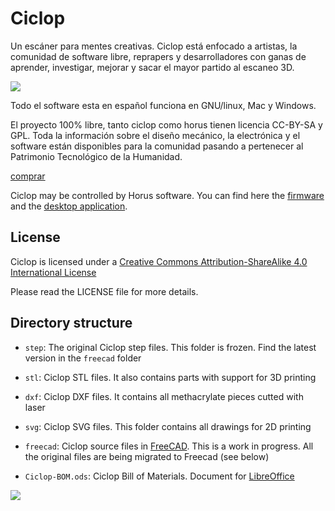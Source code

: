 # Ciclop

Un escáner para mentes creativas. Ciclop está enfocado a artistas, la comunidad de software libre, reprapers y desarrolladores con ganas de aprender, investigar, mejorar y sacar el mayor partido al escaneo 3D.

![][ciclop]

Todo el software esta en español funciona en GNU/linux, Mac y Windows.

El proyecto 100% libre, tanto ciclop como horus tienen licencia CC-BY-SA y GPL. Toda la información sobre el diseño mecánico, la electrónica y el software están disponibles para la comunidad pasando a pertenecer al Patrimonio Tecnológico de la Humanidad.

[comprar](https://www.mercadopago.com/mla/checkout/pay?pref_id=33983815-0cdd0f89-2a76-4894-8b52-cd2b173f319d)

Ciclop may be controlled by Horus software. You can find here the [firmware](https://github.com/bqlabs/horus-fw) and the [desktop application](https://github.com/bqlabs/horus).

## License 

Ciclop is licensed under a [Creative Commons Attribution-ShareAlike 4.0 International License](http://creativecommons.org/licenses/by-sa/4.0/)

Please read the LICENSE file for more details.

## Directory structure

 * `step`: The original Ciclop step files. This folder is frozen. Find the latest version in the `freecad` folder

 * `stl`: Ciclop STL files. It also contains parts with support for 3D printing

 * `dxf`: Ciclop DXF files. It contains all methacrylate pieces cutted with laser

 * `svg`: Ciclop SVG files. This folder contains all drawings for 2D printing

 * `freecad`: Ciclop source files in [FreeCAD](http://www.freecadweb.org/). This is a work in progress. All the original files are being migrated to Freecad (see below)

 * `Ciclop-BOM.ods`: Ciclop Bill of Materials. Document for [LibreOffice](https://www.libreoffice.org/)

![][ciclop-parts]

[ciclop]: doc/images/ciclop.jpg
[ciclop-parts]: doc/images/ciclop-parts.jpg
